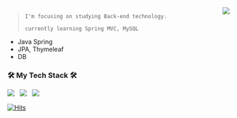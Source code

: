 <img align='right' src="http://mazassumnida.wtf/api/v2/generate_badge?boj=insi2000">

> `I'm focusing on studying Back-end technology.`
> 
> `currently learning Spring MVC, MySQL`
 - Java Spring
 - JPA, Thymeleaf
 - DB


<h3 align="left"><b>🛠 My Tech Stack 🛠</b></h3>
<p align="left">
<img src="https://img.shields.io/badge/Spring-6DB33F?style=flat-square&logo=Spring&logoColor=white"/></a> &nbsp
<img src="https://img.shields.io/badge/Java-007396?style=flat-square&logo=Java&logoColor=white"/></a> &nbsp
<img src="https://img.shields.io/badge/C++-00599C?style=flat-square&logo=c%2B%2B&logoColor=white"/></a>


[![Hits](https://hits.seeyoufarm.com/api/count/incr/badge.svg?url=https%3A%2F%2Fgithub.com%2Fin-seo&count_bg=%23C7E5B0&title_bg=%236C6A8A&icon=bitrise.svg&icon_color=%23ACF396&title=hits&edge_flat=false)](https://hits.seeyoufarm.com)
